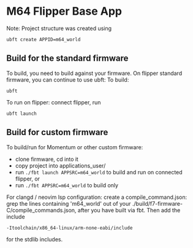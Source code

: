 # M64 Flipper Base App

Note: Project structure was created using 

```
ubft create APPID=m64_world
```

## Build for the standard firmware
To build, you need to build against your firmware. On flipper standard firmware, you can continue to use ubft:
To build:
```
ubft
```
To run on flipper: connect flipper, run
```
ubft launch
```

## Build for custom firmware
To build/run for Momentum or other custom firmware:
 - clone firmware, cd into it
 - copy project into applications_user/
 - run `./fbt launch APPSRC=m64_world` to build and run on connected flipper, or
 - run `./fbt APPSRC=m64_world` to build only

For clangd / neovim lsp configuration: create a compile_command.json: grep the lines containing 'm64_world' out of your 
./build/f7-firmware-C/compile_commands.json, after you have built via fbt. Then add the include 
```
-Itoolchain/x86_64-linux/arm-none-eabi/include
```
for the stdlib includes.

